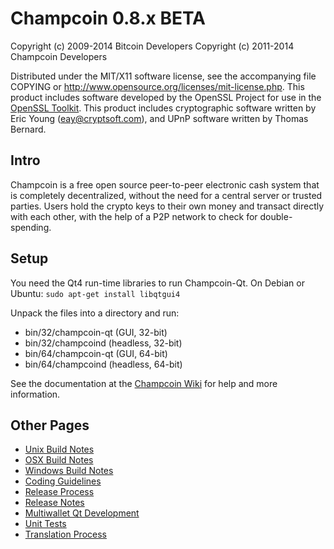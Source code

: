 Champcoin 0.8.x BETA
====================

Copyright (c) 2009-2014 Bitcoin Developers
Copyright (c) 2011-2014 Champcoin Developers

Distributed under the MIT/X11 software license, see the accompanying
file COPYING or http://www.opensource.org/licenses/mit-license.php.
This product includes software developed by the OpenSSL Project for use in the [OpenSSL Toolkit](http://www.openssl.org/). This product includes
cryptographic software written by Eric Young ([eay@cryptsoft.com](mailto:eay@cryptsoft.com)), and UPnP software written by Thomas Bernard.


Intro
---------------------
Champcoin is a free open source peer-to-peer electronic cash system that is
completely decentralized, without the need for a central server or trusted
parties.  Users hold the crypto keys to their own money and transact directly
with each other, with the help of a P2P network to check for double-spending.


Setup
---------------------
You need the Qt4 run-time libraries to run Champcoin-Qt. On Debian or Ubuntu:
	`sudo apt-get install libqtgui4`

Unpack the files into a directory and run:

- bin/32/champcoin-qt (GUI, 32-bit)
- bin/32/champcoind (headless, 32-bit)
- bin/64/champcoin-qt (GUI, 64-bit)
- bin/64/champcoind (headless, 64-bit)

See the documentation at the [Champcoin Wiki](http://champcoin.info)
for help and more information.


Other Pages
---------------------
- [Unix Build Notes](build-unix.md)
- [OSX Build Notes](build-osx.md)
- [Windows Build Notes](build-msw.md)
- [Coding Guidelines](coding.md)
- [Release Process](release-process.md)
- [Release Notes](release-notes.md)
- [Multiwallet Qt Development](multiwallet-qt.md)
- [Unit Tests](unit-tests.md)
- [Translation Process](translation_process.md)

